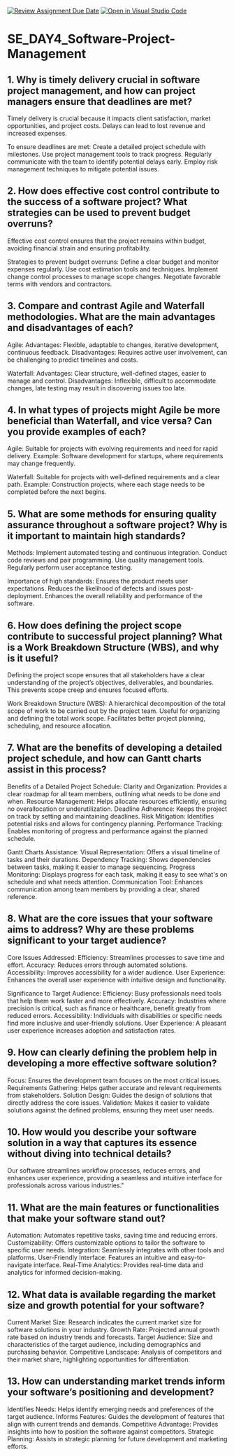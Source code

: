 [![Review Assignment Due Date](https://classroom.github.com/assets/deadline-readme-button-22041afd0340ce965d47ae6ef1cefeee28c7c493a6346c4f15d667ab976d596c.svg)](https://classroom.github.com/a/9pw6JKcu)
[![Open in Visual Studio Code](https://classroom.github.com/assets/open-in-vscode-2e0aaae1b6195c2367325f4f02e2d04e9abb55f0b24a779b69b11b9e10269abc.svg)](https://classroom.github.com/online_ide?assignment_repo_id=18455435&assignment_repo_type=AssignmentRepo)
# SE_DAY4_Software-Project-Management
## 1. Why is timely delivery crucial in software project management, and how can project managers ensure that deadlines are met?

Timely delivery is crucial because it impacts client satisfaction, market opportunities, and project costs. Delays can lead to lost revenue and increased expenses.

To ensure deadlines are met:
Create a detailed project schedule with milestones.
Use project management tools to track progress.
Regularly communicate with the team to identify potential delays early.
Employ risk management techniques to mitigate potential issues.


## 2. How does effective cost control contribute to the success of a software project? What strategies can be used to prevent budget overruns?

Effective cost control ensures that the project remains within budget, avoiding financial strain and ensuring profitability.

Strategies to prevent budget overruns:
Define a clear budget and monitor expenses regularly.
Use cost estimation tools and techniques.
Implement change control processes to manage scope changes.
Negotiate favorable terms with vendors and contractors.


## 3. Compare and contrast Agile and Waterfall methodologies. What are the main advantages and disadvantages of each?

Agile:
Advantages: Flexible, adaptable to changes, iterative development, continuous feedback.
Disadvantages: Requires active user involvement, can be challenging to predict timelines and costs.

Waterfall:
Advantages: Clear structure, well-defined stages, easier to manage and control.
Disadvantages: Inflexible, difficult to accommodate changes, late testing may result in discovering issues too late.


## 4. In what types of projects might Agile be more beneficial than Waterfall, and vice versa? Can you provide examples of each?

Agile: Suitable for projects with evolving requirements and need for rapid delivery. Example: Software development for startups, where requirements may change frequently.

Waterfall: Suitable for projects with well-defined requirements and a clear path. Example: Construction projects, where each stage needs to be completed before the next begins.


## 5. What are some methods for ensuring quality assurance throughout a software project? Why is it important to maintain high standards?

Methods:
Implement automated testing and continuous integration.
Conduct code reviews and pair programming.
Use quality management tools.
Regularly perform user acceptance testing.

Importance of high standards:
Ensures the product meets user expectations.
Reduces the likelihood of defects and issues post-deployment.
Enhances the overall reliability and performance of the software.


## 6. How does defining the project scope contribute to successful project planning? What is a Work Breakdown Structure (WBS), and why is it useful?

Defining the project scope ensures that all stakeholders have a clear understanding of the project’s objectives, deliverables, and boundaries. This prevents scope creep and ensures focused efforts.

Work Breakdown Structure (WBS):
A hierarchical decomposition of the total scope of work to be carried out by the project team.
Useful for organizing and defining the total work scope.
Facilitates better project planning, scheduling, and resource allocation.

## 7. What are the benefits of developing a detailed project schedule, and how can Gantt charts assist in this process?

Benefits of a Detailed Project Schedule:
Clarity and Organization: Provides a clear roadmap for all team members, outlining what needs to be done and when.
Resource Management: Helps allocate resources efficiently, ensuring no overallocation or underutilization.
Deadline Adherence: Keeps the project on track by setting and maintaining deadlines.
Risk Mitigation: Identifies potential risks and allows for contingency planning.
Performance Tracking: Enables monitoring of progress and performance against the planned schedule.

Gantt Charts Assistance:
Visual Representation: Offers a visual timeline of tasks and their durations.
Dependency Tracking: Shows dependencies between tasks, making it easier to manage sequencing.
Progress Monitoring: Displays progress for each task, making it easy to see what's on schedule and what needs attention.
Communication Tool: Enhances communication among team members by providing a clear, shared reference.

## 8. What are the core issues that your software aims to address? Why are these problems significant to your target audience?

Core Issues Addressed:
Efficiency: Streamlines processes to save time and effort.
Accuracy: Reduces errors through automated solutions.
Accessibility: Improves accessibility for a wider audience.
User Experience: Enhances the overall user experience with intuitive design and functionality.

Significance to Target Audience:
Efficiency: Busy professionals need tools that help them work faster and more effectively.
Accuracy: Industries where precision is critical, such as finance or healthcare, benefit greatly from reduced errors.
Accessibility: Individuals with disabilities or specific needs find more inclusive and user-friendly solutions.
User Experience: A pleasant user experience increases adoption and satisfaction rates.


## 9. How can clearly defining the problem help in developing a more effective software solution?

Focus: Ensures the development team focuses on the most critical issues.
Requirements Gathering: Helps gather accurate and relevant requirements from stakeholders.
Solution Design: Guides the design of solutions that directly address the core issues.
Validation: Makes it easier to validate solutions against the defined problems, ensuring they meet user needs.


## 10. How would you describe your software solution in a way that captures its essence without diving into technical details?

Our software streamlines workflow processes, reduces errors, and enhances user experience, providing a seamless and intuitive interface for professionals across various industries."

## 11. What are the main features or functionalities that make your software stand out?

Automation: Automates repetitive tasks, saving time and reducing errors.
Customizability: Offers customizable options to tailor the software to specific user needs.
Integration: Seamlessly integrates with other tools and platforms.
User-Friendly Interface: Features an intuitive and easy-to-navigate interface.
Real-Time Analytics: Provides real-time data and analytics for informed decision-making.


## 12. What data is available regarding the market size and growth potential for your software?

Current Market Size: Research indicates the current market size for software solutions in your industry.
Growth Rate: Projected annual growth rate based on industry trends and forecasts.
Target Audience: Size and characteristics of the target audience, including demographics and purchasing behavior.
Competitive Landscape: Analysis of competitors and their market share, highlighting opportunities for differentiation.


## 13. How can understanding market trends inform your software’s positioning and development?

Identifies Needs: Helps identify emerging needs and preferences of the target audience.
Informs Features: Guides the development of features that align with current trends and demands.
Competitive Advantage: Provides insights into how to position the software against competitors.
Strategic Planning: Assists in strategic planning for future development and marketing efforts.
